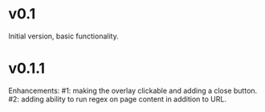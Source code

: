 v0.1
====

Initial version, basic functionality.

v0.1.1
======

Enhancements:
#1: making the overlay clickable and adding a close button.
#2: adding ability to run regex on page content in addition to URL.

